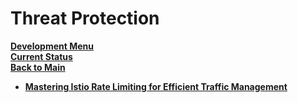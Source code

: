 # Threat Protection

**[Development Menu](./menu.md)**\
**[Current Status](../status/weekly/current_status.md)**\
**[Back to Main](../../README.md)**

- **[Mastering Istio Rate Limiting for Efficient Traffic Management](../../research/a_l/istio/threat_protection/rate_limiting.md)**
